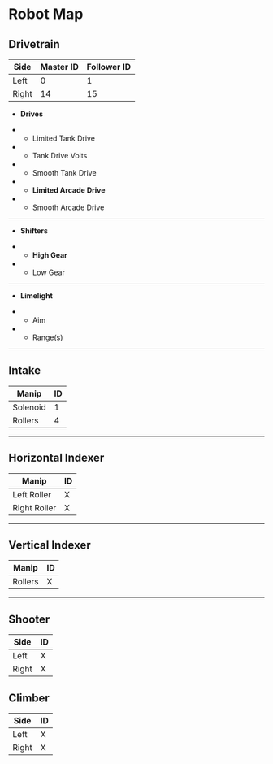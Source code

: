 # Robot Map

## Drivetrain

| Side | Master ID | Follower ID |
| ----- | ----- | ----- |
| Left | 0 | 1 |
| Right | 14 | 15 |

- **Drives**

- - Limited Tank Drive
- - Tank Drive Volts
- - Smooth Tank Drive
- - **Limited Arcade Drive**
- - Smooth Arcade Drive

-----

- **Shifters**

- - **High Gear**
- - Low Gear

-----

- **Limelight**

- - Aim
- - Range(s)

--------------------------

## Intake

| Manip | ID |
| --- | --- |
| Solenoid | 1 |
| Rollers | 4 |

--------------------------

## Horizontal Indexer

| Manip | ID |
| --- | --- |
| Left Roller | X |
| Right Roller | X |

--------------------------

## Vertical Indexer

| Manip | ID |
| --- | --- |
| Rollers | X |

--------------------------

## Shooter 

| Side | ID |
| --- | --- |
| Left | X |
| Right | X |

## Climber

| Side | ID |
| --- | --- |
| Left | X |
| Right | X |
